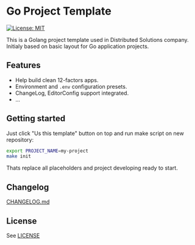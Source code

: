 # Go Project Template
[![License: MIT](https://img.shields.io/badge/License-MIT-black.svg)](https://opensource.org/licenses/MIT)

This is a Golang project template used in Distributed Solutions company. Initialy based on basic layout for Go application projects. 

## Features

* Help build clean 12-factors apps.
* Environment and `.env` configuration presets.
* ChangeLog, EditorConfig support integrated.
* ...

## Getting started

Just click "Us this template" button on top and run make script on new repository:

```bash
export PROJECT_NAME=my-project
make init
```

Thats replace all placeholders and project developing ready to start.

## Changelog

[CHANGELOG.md](https://github.com/distributed-solutions/go-project-template/blob/master/CHANGELOG.md)

## License

See [LICENSE](https://github.com/distributed-solutions/go-project-template/blob/master/LICENSE)

